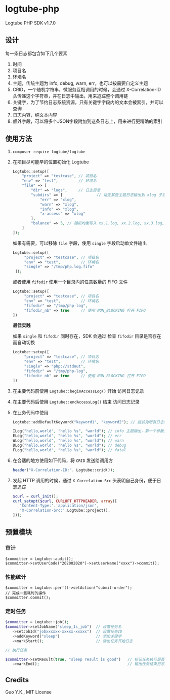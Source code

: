 # logtube-php

Logtube PHP SDK v1.7.0

## 设计

每一条日志都包含如下几个要素

1. 时间
2. 项目名
3. 环境名
4. 主题，传统主题为 info, debug, warn, err，也可以按需要自定义主题
5. CRID，一个随机字符串，微服务互相调用的时候，会通过 X-Correlation-ID 头传递这个字符串，并在日志中输出，用来追踪整个调用链
6. 关键字，为了节约日志系统资源，只有关键字字段内的文本会被索引，并可以查询
7. 日志内容，纯文本内容
8. 额外字段，可以将多个JSON字段附加到这条日志上，用来进行更精确的索引

## 使用方法

1. `composer require logtube/logtube`

2. 在项目尽可能早的位置初始化 Logtube

    ```php
    Logtube::setup([
        "project" => "testcase", // 项目名
        "env" => "test",         // 环境名
        "file" => [
            "dir" => "logs",     // 日志目录
            "subdirs" => [               // 指定某些主题日志输出到 xlog 子目录，便于 Filebeat 收集
                "err" => "xlog",
                "warn" => "xlog",
                "info" => "xlog",
                "x-access" => "xlog"
            ],
            "balance" => 5, // 随机均衡写入 xx.1.log, xx.2.log, xx.3.log, xx.4.log, xx.5.log，最小可配置为1。
        ]
    ]);
    ```
   
   如果有需要，可以移除 `file` 字段，使用 `single` 字段启动单文件输出

   ```php
   Logtube::setup([
        "project" => "testcase", // 项目名
        "env" => "test",         // 环境名
        "single" => "/tmp/php.log.fifo"
    ]);
   ```
   
   或者使用 `fifodir` 使用一个目录内的任意数量的 FIFO 文件

   ```php
   Logtube::setup([
        "project" => "testcase", // 项目名
        "env" => "test",         // 环境名
        "fifodir" => "/tmp/php-log",
        "fifodir_nb" => true     // 使用 NON_BLOCKING 打开 FIFO
   ])
   ```
   
   **最佳实践**

   如果 `single` 和 `fifodir` 同时存在，SDK 会通过 检查 `fifodir` 目录是否存在而自动切换

   ```php
   Logtube::setup([
        "project" => "testcase", // 项目名
        "env" => "test",         // 环境名
        "single" => "php://stdout",
        "fifodir" => "/tmp/php-log",
        "fifodir_nb" => true     // 使用 NON_BLOCKING 打开 FIFO
   ])
   ```
   
3. 在主要代码前使用 `Logtube::beginAccessLog()` 开始 访问日志记录

4. 在主要代码后使用 `Logtube::endAccessLog()` 结束 访问日志记录

5. 在业务代码中使用

    ```php
    Logtube::addDefaultKeyword("keyword1", "keyword2"); // 提前为所有日志添加默认的关键字

    ILog("hello,world", "hello %s", "world"); // info 主题输出，第一个参数为关键词，第二个为格式，第三个为参数
    ELog("hello,world", "hello %s", "world"); // err
    WLog("hello,world", "hello %s", "world"); // warn
    DLog("hello,world", "hello %s", "world"); // debug
    FLog("hello,world", "hello %s", "world"); // fatal
    ```

6. 在合适的地方使用如下代码，将 `CRID` 发送给调用方

    ```php
    header("X-Correlation-ID:". Logtube::crid());
    ```
   
7. 发起 HTTP 调用的时候，通过 `X-Correlation-Src` 头表明自己身份，便于日志追踪

    ```php
   $curl = curl_init();
   curl_setopt($curl, CURLOPT_HTTPHEADER, array([
       'Content-Type:'.'application/json',
       'X-Correlation-Src:'.Logtube::project(),
   ]));
    ```
   
## 预置模块

### 审计

```
$committer = Logtube::audit();
$committer->setUserCode("202002020")->setUserName("xxxx")->commit();
```

### 性能统计

```
$committer = Logtube::perf()->setAction("submit-order");
// 完成一些耗时的操作
$committer.commit();
```

### 定时任务

```php
$committer = Logtube::job();
$committer->setJobName("sleep_1s_job")  // 设置任务名
   ->setJobId("jobxxxxxx-xxxxx-xxxxx")  // 设置任务ID
   ->addKeyword("sleep")                // 添加关键字
   ->markStart();                       // 输出任务开始日志

// 执行任务

$committer->setResult(true, "sleep result is good")   // 标记任务执行是否成功 并 记录任意结果字符串，true 代表成功
   ->markEnd();                                       // 输出任务结束日志
```

## Credits

Guo Y.K., MIT License
